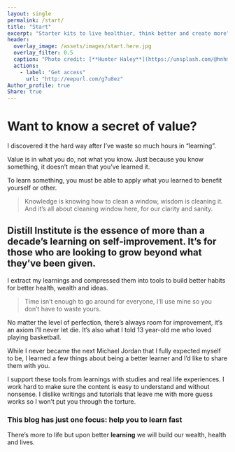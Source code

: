 ```yaml
---
layout: single
permalink: /start/
title: "Start"
excerpt: "Starter kits to live healthier, think better and create more"
header:
  overlay_image: /assets/images/start.here.jpg
  overlay_filter: 0.5
  caption: "Photo credit: [**Hunter Haley**](https://unsplash.com/@hnhmarketing)"
  actions:
    - label: "Get access"
      url: "http://eepurl.com/g7u8ez"
Author_profile: true
Share: true
---
```


# Want to know a secret of value?

I discovered it the hard way after I’ve waste so much hours in “learning”.

Value is in what you do, not what you know. Just because you know something, it doesn’t mean that you’ve learned it. 

To learn something, you must be able to apply what you learned to benefit yourself or other.

> Knowledge is knowing how to clean a window, wisdom is cleaning it. And it’s all about cleaning window here, for our clarity and sanity.

## Distill Institute is the essence of more than a decade’s learning on self-improvement. It’s for those who are looking to grow beyond what they’ve been given.

I extract my learnings and compressed them into tools to build better habits for better health, wealth and ideas. 

> Time isn’t enough to go around for everyone, I’ll use mine so you don’t have to waste yours.

No matter the level of perfection, there’s always room for improvement, it’s an axiom I’ll never let die. It’s also what I told 13 year-old me who loved playing basketball. 

While I never became the next Michael Jordan that I fully expected myself to be, I learned a few things about being a better learner and I’d like to share them with you.

I support these tools from learnings with studies and real life experiences. I work hard to make sure the content is easy to understand and without nonsense. I dislike writings and tutorials that leave me with more guess works so I won’t put you through the torture. 

### This blog has just one focus: help you to learn fast


There’s more to life but upon better **learning** we will build our wealth, health and lives.  

